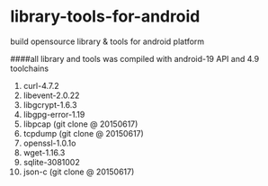 # library-tools-for-android
build opensource library &amp; tools for android platform

####all library and tools was compiled with android-19 API and 4.9 toolchains
1.  curl-4.7.2
2.  libevent-2.0.22
3.  libgcrypt-1.6.3
4.  libgpg-error-1.19
5.  libpcap (git clone @ 20150617)
6.  tcpdump (git clone @ 20150617)
7.  openssl-1.0.1o
8.  wget-1.16.3
9.  sqlite-3081002
10. json-c (git clone @ 20150617)
